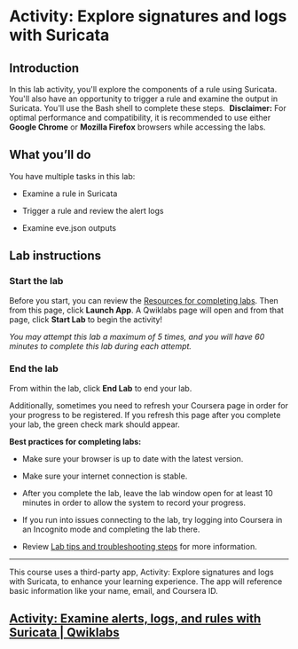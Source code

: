 # Activity: Explore signatures and logs with Suricata

## Introduction

In this lab activity, you'll explore the components of a rule using Suricata. You'll also have an opportunity to trigger a rule and examine the output in Suricata. You'll use the Bash shell to complete these steps.  **Disclaimer:** For optimal performance and compatibility, it is recommended to use either **Google Chrome** or **Mozilla Firefox** browsers while accessing the labs.

## What you’ll do

You have multiple tasks in this lab:

- Examine a rule in Suricata
    
- Trigger a rule and review the alert logs
    
- Examine eve.json outputs
    

## Lab instructions

### **Start the lab**

Before you start, you can review the [Resources for completing labs](https://www.coursera.org/learn/detection-and-response/supplement/v2Rh3/resources-for-completing-labs). Then from this page, click **Launch App**. A Qwiklabs page will open and from that page, click **Start Lab** to begin the activity!

_You may attempt this lab a maximum of 5 times, and you will have 60 minutes to complete this lab during each attempt._

### **End the lab**

From within the lab, click **End Lab** to end your lab.

Additionally, sometimes you need to refresh your Coursera page in order for your progress to be registered. If you refresh this page after you complete your lab, the green check mark should appear.

**Best practices for completing labs:**

- Make sure your browser is up to date with the latest version.
    
- Make sure your internet connection is stable.
    
- After you complete the lab, leave the lab window open for at least 10 minutes in order to allow the system to record your progress.
    
- If you run into issues connecting to the lab, try logging into Coursera in an Incognito mode and completing the lab there.
    
- Review [Lab tips and troubleshooting steps](https://www.coursera.org/learn/detection-and-response/supplement/2roex/lab-tips-and-troubleshooting-steps "reading on lab tips and troubleshooting steps") for more information.
    

---

This course uses a third-party app, Activity: Explore signatures and logs with Suricata, to enhance your learning experience. The app will reference basic information like your name, email, and Coursera ID.

## [Activity: Examine alerts, logs, and rules with Suricata | Qwiklabs](https://googlecoursera.qwiklabs.com/focuses/36257817?parent=lti_session)